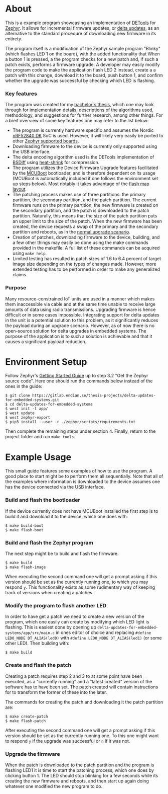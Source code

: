 # About

This is a example program showcasing an implementation of [DETools](https://github.com/eerimoq/detools) for [Zephyr](https://www.zephyrproject.org/). It allows for incremental firmware updates, or [delta updates](https://en.wikipedia.org/wiki/Delta_update), as an alternative to the standard procedure of downloading new firmware in its entirety. 

The program itself is a modification of the Zephyr sample program "Blinky" (which flashes LED 1 on the board), with the added functionality that When a button 1 is pressed, a the program checks for a new patch and, if such a patch exists, performs a firmware upgrade. A developer may easily modify the program code to make the application flash LED 2 instead, create a a patch with this change, download it to the board, push button 1, and confirm whether the upgrade was successful by checking which LED is flashing.

### Key features 
The program was created for my [bachelor´s thesis](https://hdl.handle.net/20.500.12380/302598), which one may look through for implementation details, descriptions of the algorithms used, methodology, and suggestions for further research, among other things. For a breif overview of some key features one may refer to the list below:

* The program is currently hardware specific and assumes the Nordic [nRF52840 DK](https://www.nordicsemi.com/Products/Development-hardware/nrf52840-dk) SoC is used. However, it will likely very easily be ported to other [Zephyr supported boards](https://docs.zephyrproject.org/latest/boards/index.html).
* Downloading firmware to the device is currently only supported using the USB interface.
* The delta encoding algorithm used is the DETools implementation of [BSDiff](http://www.daemonology.net/bsdiff/) using [heat-shrink](https://github.com/atomicobject/heatshrink) for compression.
* The program utilizes the Device Firmware Upgrade features facilitated by the [MCUBoot](https://www.mcuboot.com/) bootloader, and is therefore dependent on its usage (MCUBoot is automatically included if one follows the environment set up steps below). Most notably it takes advantage of the [flash map layout](https://github.com/mcu-tools/mcuboot/blob/main/docs/readme-zephyr.md).
* The patching process makes use of three partitions: the primary partition, the secondary partition, and the patch partition. The current firmware runs on the primary partition, the new firmware is created on the secondary partition, and the patch is downloaded to the patch partition. Naturally, this means that the size of the patch partition puts an upper limit to the size of the patch. When the new firmware has been created, the device requests a swap of the primary and the secondary partition and reboots, as in the [normal upgrade scanario](https://www.mcuboot.com/documentation/design/#high-level-operation).
* Creation of patches, downloading firmware to the device, building, and a few other things may easily be done using the make commands provided in the makefile. A full list of these commands can be acquired using `make help`.
* Limited testing has resulted in patch sizes of 1.6 to 6.4 percent of target image size depending on the types of changes made. However, more extended testing has to be performed in order to make any generalized claims.

### Purpose 
Many resource-constrained IoT units are used in a manner which makes them inaccessible via cable and at the same time unable to receive large amounts of data using radio transmissions. Upgrading firmware is hence difficult or in some cases impossible. Integrating support for delta updates in the unit is a potential solution to this problem, as it significantly reduces the payload during an upgrade scenario. However, as of now there is no open-source solution for delta upgrades in embedded systems. The purpose of the application is to such a solution is achievable and that it causes a significant payload reduction. 

# Environment Setup
Follow Zephyr's [Getting Started Guide](https://docs.zephyrproject.org/latest/getting_started/index.html) up to step 3.2 "Get the Zephyr source code". Here one should run the commands below instead of the ones in the guide:

    $ git clone https://gitlab.endian.se/thesis-projects/delta-updates-for-embedded-systems.git
    $ cd delta-updates-for-embedded-systems
    $ west init -l app/
    $ west update
    $ west zephyr-export
    $ pip3 install --user -r ./zephyr/scripts/requirements.txt

Then complete the remaining steps under section 4. Finally, return to the project folder and run `make tools`.

# Example Usage
This small guide features some examples of how to use the program. A good place to start might be to perform them all sequentially. Note that all of the examples where information is downloaded to the device assumes one has the device connected via the USB interface. 

### Build and flash the bootloader
If the device currently does not have MCUBoot installed the first step is to build it and download it to the device, which one does with: 

    $ make build-boot
    $ make flash-boot

### Build and flash the Zephyr program
The next step might be to build and flash the firmware. 

    $ make build
    $ make flash-image

When executing the second command one will get a prompt asking if this version should be set as the currently running one, to which you may respond `y`. This functionality exists as some rudimentary way of keeping track of versions when creating a patches. 

### Modify the program to flash another LED
In order to have get a patch we need to create a new version of the program, which one easily can create by modifying which LED light is flashing. This is easiest done by opening up `delta-updates-for-embedded-systems/app/src/main.c` in ones editor of choice and replacing `#define LED0_NODE DT_ALIAS(led0)` with `#define LED0_NODE DT_ALIAS(led1)` (or some other LED). Then building with: 

    $ make build

### Create and flash the patch
Creating a patch requires step 2 and 3 to at some point have been executed, as a "currently running" and a "latest created" version of the software has to have been set. The patch created will contain instructions for to transform the former of these into the later. 

The commands for creating the patch and downloading it the patch partition are: 

    $ make create-patch
    $ make flash-patch

After executing the second command one will get a prompt asking if this version should be set as the currently running one. To this one might want to respond `y` if the upgrade was successful or `n` if it was not.

### Upgrade the firmware
When the patch is downloaded to the patch partition and the program is flashing LED1 it is time to start the patching process, which one does by clicking button 1. The LED should stop blinking for a few seconds while its creating the new firmware and reboots, and then start up again doing whatever one modified the new program to do. 


